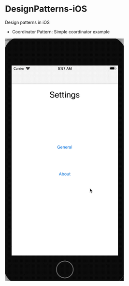 # DesignPatterns-iOS
Design patterns in iOS

- Coordinator Pattern: Simple coordinator example

![demo](/Screenshots/CoordinatorSimple.gif)
